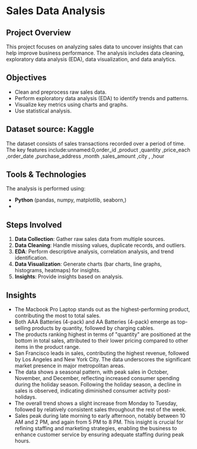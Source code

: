 # Sales Data Analysis

## Project Overview

This project focuses on analyzing sales data to uncover insights that can help improve business performance. The analysis includes data cleaning, exploratory data analysis (EDA), data visualization, and data analytics.

## Objectives

- Clean and preprocess raw sales data.
- Perform exploratory data analysis (EDA) to identify trends and patterns.
- Visualize key metrics using charts and graphs.
- Use statistical analysis.

## Dataset source: Kaggle

The dataset consists of sales transactions recorded over a period of time. The key features include:unnamed:0,order_id	,product	,quantity	,price_each	,order_date	,purchase_address	,month	,sales_amount	,city	, 
 ,hour

## Tools & Technologies

The analysis is performed using:

- **Python** (pandas, numpy, matplotlib, seaborn,)
- 
## Steps Involved

1. **Data Collection**: Gather raw sales data from multiple sources.
2. **Data Cleaning**: Handle missing values, duplicate records, and outliers.
3. **EDA**: Perform descriptive analysis, correlation analysis, and trend identification.
4. **Data Visualization**: Generate charts (bar charts, line graphs, histograms, heatmaps) for insights.
5. **Insights**: Provide insights based on analysis.

## Insights

- The Macbook Pro Laptop stands out as the highest-performing product, contributing the most to total sales.
- Both AAA Batteries (4-pack) and AA Batteries (4-pack) emerge as top-selling products by quantity, followed by charging cables.
- The products ranking highest in terms of "quantity" are positioned at the bottom in total sales, attributed to their lower pricing compared to other items in the product range.
- San Francisco leads in sales, contributing the highest revenue, followed by Los Angeles and New York City. The data underscores the significant market presence in major metropolitan areas.
- The data shows a seasonal pattern, with peak sales in October, November, and December, reflecting increased consumer spending during the holiday season. Following the holiday season, a decline in sales is observed, indicating diminished consumer activity post-holidays.
- The overall trend shows a slight increase from Monday to Tuesday, followed by relatively consistent sales throughout the rest of the week.
- Sales peak during late morning to early afternoon, notably between 10 AM and 2 PM, and again from 5 PM to 8 PM. This insight is crucial for refining staffing and marketing strategies, enabling the business to enhance customer service by ensuring adequate staffing during peak hours.





